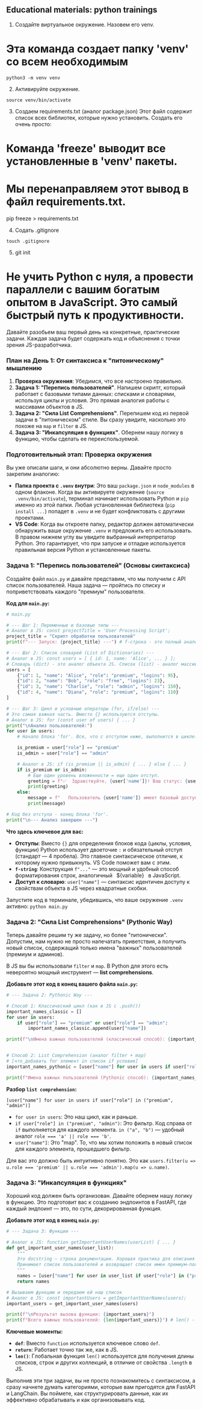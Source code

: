 ## Educational materials: python trainings


1. Создайте виртуальное окружение. Назовем его venv.
# Эта команда создает папку 'venv' со всем необходимым
```
python3 -m venv venv
```
2. Активируйте окружение.
```
source venv/bin/activate
```
3.  Создаем requirements.txt (аналог package.json)
Этот файл содержит список всех библиотек, которые нужно установить. Создать его очень просто:

# Команда 'freeze' выводит все установленные в 'venv' пакеты.
# Мы перенаправляем этот вывод в файл requirements.txt.
pip freeze > requirements.txt

4. Содать .gitignore
```
touch .gitignore
```
5. git init



# Не учить Python с нуля, а провести параллели с вашим богатым опытом в JavaScript. Это самый быстрый путь к продуктивности.

Давайте разобьем ваш первый день на конкретные, практические задачи. Каждая задача будет содержать код и объяснения с точки зрения JS-разработчика.

### План на День 1: От синтаксиса к "питоническому" мышлению

1. **Проверка окружения**: Убедимся, что все настроено правильно.
2. **Задача 1: "Перепись пользователей"**. Напишем скрипт, который работает с базовыми типами данных: списками и словарями, используя циклы и условия. Это прямая аналогия работы с массивами объектов в JS.
3. **Задача 2: "Сила List Comprehensions"**. Перепишем код из первой задачи в "питоническом" стиле. Вы сразу увидите, насколько это похоже на `map` и `filter` в JS.
4. **Задача 3: "Инкапсуляция в функциях"**. Обернем нашу логику в функцию, чтобы сделать ее переиспользуемой.

### Подготовительный этап: Проверка окружения

Вы уже описали шаги, и они абсолютно верны. Давайте просто закрепим аналогию:

* **Папка проекта с `.venv` внутри**: Это ваш `package.json` и `node_modules` в одном флаконе. Когда вы активируете окружение (`source .venv/bin/activate`), терминал начинает использовать Python и `pip` именно из этой папки. Любая установленная библиотека (`pip install ...`) попадет в `.venv` и не будет конфликтовать с другими проектами.
* **VS Code**: Когда вы откроете папку, редактор должен автоматически обнаружить ваше окружение `.venv` и предложить его использовать. В правом нижнем углу вы увидите выбранный интерпретатор Python. Это гарантирует, что при запуске и отладке используется правильная версия Python и установленные пакеты.


### Задача 1: "Перепись пользователей" (Основы синтаксиса)

Создайте файл `main.py` и давайте представим, что мы получили с API список пользователей. Наша задача — пройтись по списку и поприветствовать каждого "премиум" пользователя.

**Код для `main.py`:**

```python
# main.py

# --- Шаг 1: Переменные и базовые типы ---
# Аналог в JS: const projectTitle = 'User Processing Script';
project_title = "Скрипт обработки пользователей"
print(f"--- Запуск: {project_title} ---") # f-строка - это полный аналог template literals `` в JS

# --- Шаг 2: Список словарей (List of Dictionaries) ---
# Аналог в JS: const users = [ { id: 1, name: 'Alice', ... } ];
# Словарь (dict) - это аналог объекта JS. Список (list) - аналог массива.
users = [
    {"id": 1, "name": "Alice", "role": "premium", "logins": 95},
    {"id": 2, "name": "Bob", "role": "free", "logins": 23},
    {"id": 3, "name": "Charlie", "role": "admin", "logins": 150},
    {"id": 4, "name": "Diana", "role": "premium", "logins": 110}
]

# --- Шаг 3: Цикл и условные операторы (for, if/else) ---
# Это самая важная часть. Вместо {} используются отступы.
# Аналог в JS: for (const user of users) { ... }
print("\nАнализ пользователей:")
for user in users:
    # Начало блока 'for'. Все, что с отступом ниже, выполнится в цикле.

    is_premium = user["role"] == "premium"
    is_admin = user["role"] == "admin"

    # Аналог в JS: if (is_premium || is_admin) { ... } else { ... }
    if is_premium or is_admin:
        # Еще один уровень вложенности = еще один отступ.
        greeting = f"✅  Здравствуйте, {user['name']}! Ваш статус: {user['role']}."
        print(greeting)
    else:
        message = f"   Пользователь {user['name']} имеет базовый доступ."
        print(message)

# Код без отступа - конец блока 'for'.
print("\n--- Анализ завершен ---")

```

**Что здесь ключевое для вас:**

* **Отступы**: Вместо `{}` для определения блоков кода (циклы, условия, функции) Python использует двоеточие `:` и обязательный отступ (стандарт — 4 пробела). Это главное синтаксическое отличие, к которому нужно привыкнуть. VS Code поможет вам с этим.
* **`f-string`**: Конструкция `f"..."` — это мощный и удобный способ форматирования строк, аналогичный ` `\${variable}` ` в JavaScript.
* **Доступ к словарю**: `user["name"]` — синтаксис идентичен доступу к свойствам объекта в JS через квадратные скобки.

Запустите код в терминале, убедившись, что ваше окружение `.venv` активно:
`python main.py`

### Задача 2: "Сила List Comprehensions" (Pythonic Way)

Теперь давайте решим ту же задачу, но более "питонически". Допустим, нам нужно не просто напечатать приветствия, а получить новый список, содержащий только имена "важных" пользователей (премиум и админов).

В JS вы бы использовали `filter` и `map`. В Python для этого есть невероятно мощный инструмент — **list comprehensions**.

**Добавьте этот код в конец вашего файла `main.py`:**

```python
# --- Задача 2: Pythonic Way ---

# Способ 1: Классический цикл (как в JS с .push())
important_names_classic = []
for user in users:
    if user["role"] == "premium" or user["role"] == "admin":
        important_names_classic.append(user["name"])

print(f"\nИмена важных пользователей (классический способ): {important_names_classic}")


# Способ 2: List Comprehension (аналог filter + map)
# [что_добавить for элемент in список if условие]
important_names_pythonic = [user["name"] for user in users if user["role"] in ("premium", "admin")]

print(f"Имена важных пользователей (Pythonic способ): {important_names_pythonic}")
```

**Разбор `list comprehension`:**

`[user["name"] for user in users if user["role"] in ("premium", "admin")]`

* `for user in users`: Это наш цикл, как и раньше.
* `if user["role"] in ("premium", "admin")`: Это фильтр. Код справа от `if` выполняется для каждого элемента. `in ("a", "b")` — удобный аналог `role === 'a' || role === 'b'`.
* `user["name"]`: Это "map". То, что мы хотим положить в новый список для каждого элемента, прошедшего фильтр.

Для вас это должно быть интуитивно понятно. Это как `users.filter(u => u.role === 'premium' || u.role === 'admin').map(u => u.name)`.

### Задача 3: "Инкапсуляция в функциях"

Хороший код должен быть организован. Давайте обернем нашу логику в функцию. Это подготовит вас к созданию эндпоинтов в FastAPI, где каждый эндпоинт — это, по сути, декорированная функция.

**Добавьте этот код в конец `main.py`:**

```python
# --- Задача 3: Функции ---

# Аналог в JS: function getImportantUserNames(userList) { ... }
def get_important_user_names(user_list):
    """
    Это docstring — строка документации. Хорошая практика для описания функции.
    Принимает список пользователей и возвращает список имен премиум-пользователей и админов.
    """
    names = [user["name"] for user in user_list if user["role"] in ("premium", "admin")]
    return names

# Вызываем функцию и передаем ей наш список
# Аналог в JS: const importantUsers = getImportantUserNames(users);
important_users = get_important_user_names(users)

print(f"\nРезультат вызова функции: {important_users}")
print(f"Всего важных пользователей: {len(important_users)}") # len() - аналог .length
```

**Ключевые моменты:**

* **`def`**: Вместо `function` используется ключевое слово `def`.
* **`return`**: Работает точно так же, как в JS.
* **`len()`**: Глобальная функция `len()` используется для получения длины списков, строк и других коллекций, в отличие от свойства `.length` в JS.

Выполнив эти три задачи, вы не просто познакомитесь с синтаксисом, а сразу начнете думать категориями, которые вам пригодятся для FastAPI и LangChain. Вы поймете, как структурировать данные, как их эффективно обрабатывать и как организовывать код.

